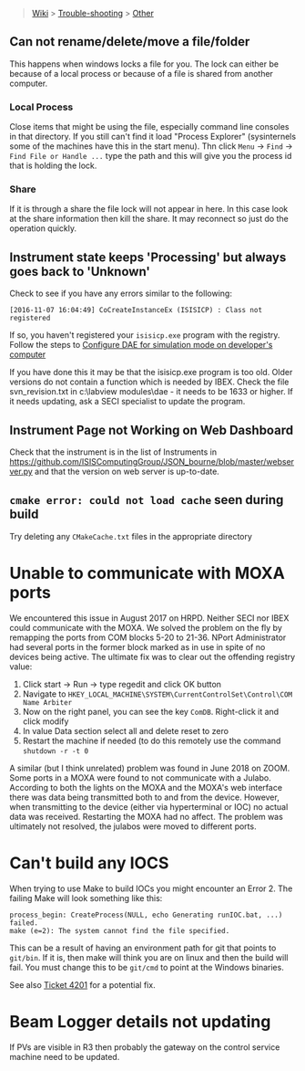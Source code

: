 > [Wiki](Home) > [Trouble-shooting](trouble-shooting-pages) > [Other](Other-Troubleshooting)

## Can not rename/delete/move a file/folder

This happens when windows locks a file for you. The lock can either be because of a local process or because of a file is shared from another computer. 
### Local Process
Close items that might be using the file, especially command line consoles in that directory. If you still can't find it load "Process Explorer" (sysinternels some of the machines have this in the start menu). Thn click `Menu` -> `Find` -> `Find File or Handle ...` type the path and this will give you the process id that is holding the lock. 

### Share
If it is through a share the file lock will not appear in here. In this case look at the share information <update where that is here> then kill the share. It may reconnect so just do the operation quickly.

## Instrument state keeps 'Processing' but always goes back to 'Unknown'

Check to see if you have any errors similar to the following:

```
[2016-11-07 16:04:49] CoCreateInstanceEx (ISISICP) : Class not registered
```

If so, you haven't registered your `isisicp.exe` program with the registry. Follow the steps to [Configure DAE for simulation mode on developer's computer](https://github.com/ISISComputingGroup/ibex_developers_manual/wiki/First-time-installing-and-building-(Windows)#configure-dae-for-simulation-mode-on-developers-computer)

If you have done this it may be that the isisicp.exe program is too old. Older versions do not contain a function which is needed by IBEX. Check the file   svn_revision.txt   in c:\labview modules\dae - it needs to be 1633 or higher. If it needs updating, ask a SECI specialist to update the program.

## Instrument Page not Working on Web Dashboard

Check that the instrument is in the list of Instruments in https://github.com/ISISComputingGroup/JSON_bourne/blob/master/webserver.py and that the version on web server is up-to-date.

## `cmake error: could not load cache` seen during build

Try deleting any `CMakeCache.txt` files in the appropriate directory

# Unable to communicate with MOXA ports

We encountered this issue in August 2017 on HRPD. Neither SECI nor IBEX could communicate with the MOXA. We solved the problem on the fly by remapping the ports from COM blocks 5-20 to 21-36. NPort Administrator had several ports in the former block marked as in use in spite of no devices being active. The ultimate fix was to clear out the offending registry value:

1. Click start → Run → type regedit and click OK button
1. Navigate to `HKEY_LOCAL_MACHINE\SYSTEM\CurrentControlSet\Control\COM Name Arbiter`
1. Now on the right panel, you can see the key `ComDB`. Right-click it and click modify
1. In value Data section select all and delete reset to zero
1. Restart the machine if needed (to do this remotely use the command `shutdown -r -t 0`

A similar (but I think unrelated) problem was found in June 2018 on ZOOM. Some ports in a MOXA were found to not communicate with a Julabo. According to both the lights on the MOXA and the MOXA's web interface there was data being transmitted both to and from the device. However, when transmitting to the device (either via hyperterminal or IOC) no actual data was received. Restarting the MOXA had no affect. The problem was ultimately not resolved, the julabos were moved to different ports.

# Can't build any IOCS

When trying to use Make to build IOCs you might encounter an Error 2. The failing Make will look something like this:
```
process_begin: CreateProcess(NULL, echo Generating runIOC.bat, ...) failed.
make (e=2): The system cannot find the file specified.
```
This can be a result of having an environment path for git that points to `git/bin`. If it is, then make will think you are on linux and then the build will fail. You must change this to be `git/cmd` to point at the Windows binaries.

See also [Ticket 4201](https://github.com/ISISComputingGroup/IBEX/issues/4201) for a potential fix.

# Beam Logger details not updating

If PVs are visible in R3 then probably the gateway on the control service machine need to be updated.
